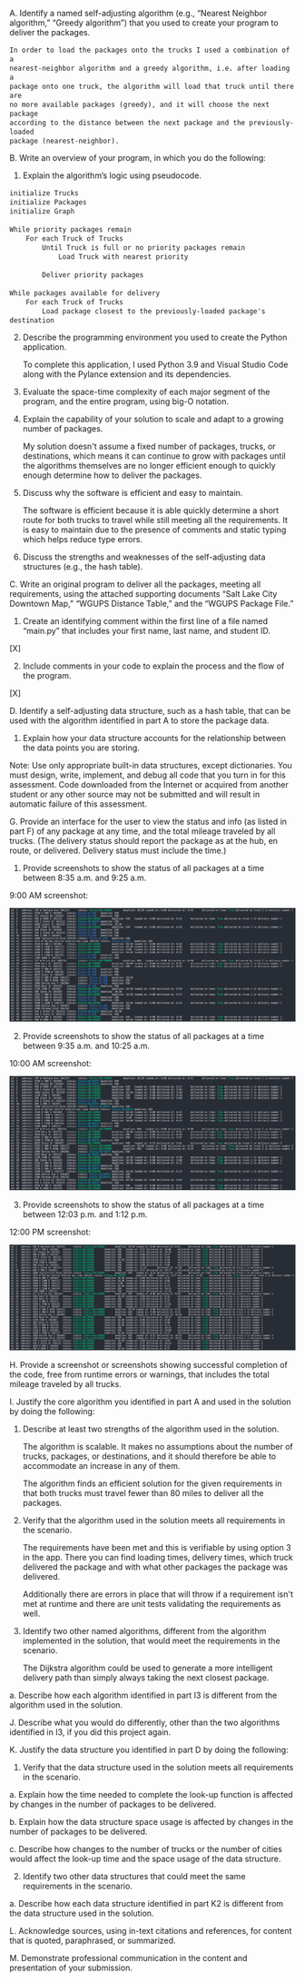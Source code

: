 A. Identify a named self-adjusting algorithm (e.g., “Nearest Neighbor
algorithm,” “Greedy algorithm”) that you used to create your program to deliver
the packages.

    In order to load the packages onto the trucks I used a combination of a
    nearest-neighbor algorithm and a greedy algorithm, i.e. after loading a
    package onto one truck, the algorithm will load that truck until there are
    no more available packages (greedy), and it will choose the next package
    according to the distance between the next package and the previously-loaded
    package (nearest-neighbor).

B. Write an overview of your program, in which you do the following:

1.  Explain the algorithm’s logic using pseudocode.

```
initialize Trucks
initialize Packages
initialize Graph

While priority packages remain
    For each Truck of Trucks
        Until Truck is full or no priority packages remain
            Load Truck with nearest priority

        Deliver priority packages

While packages available for delivery
    For each Truck of Trucks
        Load package closest to the previously-loaded package's destination
```

2.  Describe the programming environment you used to create the Python
    application.

    To complete this application, I used Python 3.9 and Visual Studio Code along
    with the Pylance extension and its dependencies.

3.  Evaluate the space-time complexity of each major segment of the program, and
    the entire program, using big-O notation.

4.  Explain the capability of your solution to scale and adapt to a growing
    number of packages.

    My solution doesn't assume a fixed number of packages, trucks, or
    destinations, which means it can continue to grow with packages until the
    algorithms themselves are no longer efficient enough to quickly enough
    determine how to deliver the packages.

5.  Discuss why the software is efficient and easy to maintain.

    The software is efficient because it is able quickly determine a short route
    for both trucks to travel while still meeting all the requirements. It is
    easy to maintain due to the presence of comments and static typing which
    helps reduce type errors.

6.  Discuss the strengths and weaknesses of the self-adjusting data structures
    (e.g., the hash table).

C. Write an original program to deliver all the packages, meeting all
requirements, using the attached supporting documents “Salt Lake City Downtown
Map,” “WGUPS Distance Table,” and the “WGUPS Package File.”

1.  Create an identifying comment within the first line of a file named
    “main.py” that includes your first name, last name, and student ID.

[X]

2.  Include comments in your code to explain the process and the flow of the
    program.

[X]

D. Identify a self-adjusting data structure, such as a hash table, that can be
used with the algorithm identified in part A to store the package data.

1.  Explain how your data structure accounts for the relationship between the
    data points you are storing.

Note: Use only appropriate built-in data structures, except dictionaries. You
must design, write, implement, and debug all code that you turn in for this
assessment. Code downloaded from the Internet or acquired from another student
or any other source may not be submitted and will result in automatic failure of
this assessment.

G. Provide an interface for the user to view the status and info (as listed in
part F) of any package at any time, and the total mileage traveled by all
trucks. (The delivery status should report the package as at the hub, en route,
or delivered. Delivery status must include the time.)

1.  Provide screenshots to show the status of all packages at a time between
    8:35 a.m. and 9:25 a.m.

9:00 AM screenshot:

![](assets/09-00-status.png)

2.  Provide screenshots to show the status of all packages at a time between
    9:35 a.m. and 10:25 a.m.

10:00 AM screenshot:

![](assets/10-00-status.png)

3.  Provide screenshots to show the status of all packages at a time between
    12:03 p.m. and 1:12 p.m.

12:00 PM screenshot:

![](assets/12-00-status.png)

H. Provide a screenshot or screenshots showing successful completion of the
code, free from runtime errors or warnings, that includes the total mileage
traveled by all trucks.

I. Justify the core algorithm you identified in part A and used in the solution
by doing the following:

1.  Describe at least two strengths of the algorithm used in the solution.

    The algorithm is scalable. It makes no assumptions about the number of
    trucks, packages, or destinations, and it should therefore be able to
    accommodate an increase in any of them.

    The algorithm finds an efficient solution for the given requirements in that
    both trucks must travel fewer than 80 miles to deliver all the packages.

2.  Verify that the algorithm used in the solution meets all requirements in the
    scenario.

    The requirements have been met and this is verifiable by using option 3 in
    the app. There you can find loading times, delivery times, which truck
    delivered the package and with what other packages the package was
    delivered.

    Additionally there are errors in place that will throw if a requirement
    isn't met at runtime and there are unit tests validating the requirements as
    well.

3.  Identify two other named algorithms, different from the algorithm
    implemented in the solution, that would meet the requirements in the
    scenario.

    The Dijkstra algorithm could be used to generate a more intelligent delivery
    path than simply always taking the next closest package.

a. Describe how each algorithm identified in part I3 is different from the
algorithm used in the solution.

J. Describe what you would do differently, other than the two algorithms
identified in I3, if you did this project again.

K. Justify the data structure you identified in part D by doing the following:

1.  Verify that the data structure used in the solution meets all requirements
    in the scenario.

a. Explain how the time needed to complete the look-up function is affected by
changes in the number of packages to be delivered.

b. Explain how the data structure space usage is affected by changes in the
number of packages to be delivered.

c. Describe how changes to the number of trucks or the number of cities would
affect the look-up time and the space usage of the data structure.

2.  Identify two other data structures that could meet the same requirements in
    the scenario.

a. Describe how each data structure identified in part K2 is different from the
data structure used in the solution.

L. Acknowledge sources, using in-text citations and references, for content that
is quoted, paraphrased, or summarized.

M. Demonstrate professional communication in the content and presentation of
your submission.
